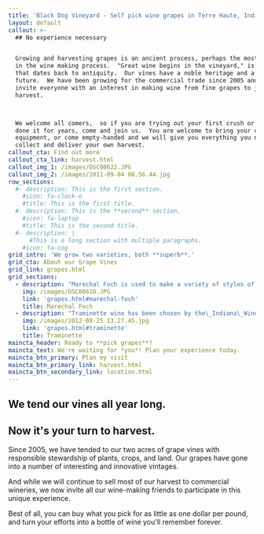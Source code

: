 ```yaml
---
title: 'Black Dog Vineyard - Self pick wine grapes in Terre Haute, Indiana'
layout: default
callout: >-
  ## No experience necessary


  Growing and harvesting grapes is an ancient process, perhaps the most crucial
  in the wine making process.  "Great wine begins in the vineyard," is a phrase
  that dates back to antiquity.  Our vines have a noble heritage and a promising
  future.  We have been growing for the commercial trade since 2005 and now we
  invite everyone with an interest in making wine from fine grapes to join our
  harvest.



  We welcome all comers,  so if you are trying out your first crush or you have
  done it for years, come and join us.  You are welcome to bring your own
  equipment, or come empty-handed and we will give you everything you need to
  collect and deliver your own harvest.
callout_cta: Find out more
callout_cta_link: harvest.html
callout_img_1: /images/DSC00622.JPG
callout_img_2: /images/2011-09-04 08.56.44.jpg
row_sections:
  #- description: This is the first section.
    #icon: fa-clock-o
    #title: This is the first title.
  #- description: This is the **second** section.
    #icon: fa-laptop
    #title: This is the second title.
  #- description: |
      #This is a long section with multiple paragraphs.
    #icon: fa-cog
grid_intro: 'We grow two varieties, both **superb**.'
grid_cta: About our Grape Vines
grid_link: grapes.html
grid_sections:
  - description: "Marechal Foch is used to make a variety of styles of wine, ranging from a light red wine similar to\_Beaujolais\_to more extracted wines with intense dark \"inky\" purple color and unique varietal character, and even sweet, fortified,\_Port-like wines."
    img: /images/DSC00610.JPG
    link: 'grapes.html#marechal-foch'
    title: Marechal Foch
  - description: "Traminette wine has been chosen by the\_Indiana\_Wine Grape Council as the signature wine of the state.\_The wine is also grown in some regions of\_Ohio."
    img: /images/2012-08-25 13.27.45.jpg
    link: 'grapes.html#traminette'
    title: Traminette
maincta_header: Ready to **pick grapes**?
maincta_text: We're waiting for *you*! Plan your experience today.
maincta_btn_primary: Plan my visit
maincta_btn_primary_link: harvest.html
maincta_btn_secondary_link: location.html
---
```

## We tend our vines all year long.

## Now it's **your turn to harvest**.

Since 2005, we have tended to our two acres of grape vines with responsible stewardship of plants, crops, and land.  Our grapes have gone into a number of interesting and innovative vintages.

And while we will continue to sell most of our harvest to commercial wineries, we now invite all our wine-making friends to participate in this unique experience.  

Best of all, you can buy what you pick for as little as one dollar per pound, and turn your efforts into a bottle of wine you'll remember forever.
